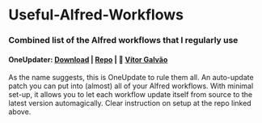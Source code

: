 # Useful-Alfred-Workflows
### Combined list of the Alfred workflows that I regularly use


#### OneUpdater: [Download](https://github.com/vitorgalvao/alfred-workflows/blob/master/OneUpdater/OneUpdater.alfredworkflow) | [Repo](https://github.com/vitorgalvao/alfred-workflows/tree/master/OneUpdater) | 🍺️ [Vítor Galvão](https://github.com/vitorgalvao)

As the name suggests, this is OneUpdate to rule them all. An auto-update patch you can put into (almost) all of your Alfred workflows. With minimal set-up, it allows you to let each workflow update itself from source to the latest version automagically. Clear instruction on setup at the repo linked above.

